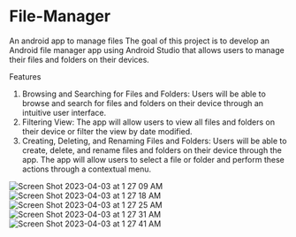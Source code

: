 # File-Manager
An android app to manage files
The goal of this project is to develop an Android file manager app using Android Studio
that allows users to manage their files and folders on their devices. 

Features
1. Browsing and Searching for Files and Folders: Users will be able to browse and
search for files and folders on their device through an intuitive user interface.
2. Filtering View: The app will allow users to view all files and folders on their
device or filter the view by date modified.
3. Creating, Deleting, and Renaming Files and Folders: Users will be able to create,
delete, and rename files and folders on their device through the app. The app will
allow users to select a file or folder and perform these actions through a
contextual menu.

![Screen Shot 2023-04-03 at 1 27 09 AM](https://user-images.githubusercontent.com/29543544/229419092-7e0c9942-f858-47cd-a88c-8a02066063ff.png)
![Screen Shot 2023-04-03 at 1 27 18 AM](https://user-images.githubusercontent.com/29543544/229419103-792aa326-2d5e-4d6a-bb2f-aa4b4772f365.png)
![Screen Shot 2023-04-03 at 1 27 25 AM](https://user-images.githubusercontent.com/29543544/229419110-db819cd7-8613-424d-8821-c11543bd0187.png)
![Screen Shot 2023-04-03 at 1 27 31 AM](https://user-images.githubusercontent.com/29543544/229419113-26744795-9fa2-49e7-b193-8014f55c4c61.png)
![Screen Shot 2023-04-03 at 1 27 41 AM](https://user-images.githubusercontent.com/29543544/229419115-21bdbcc2-3308-4349-b9fe-1bd1ae3915ad.png)
